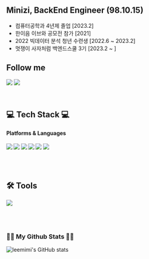 
<div align="LEFT">

<!-- [header](https://capsule-render.vercel.app/api?type=wave&color=fadddd&height=260&section=header&text=Minizi's%20Github&fontColor=FFF&fontSize=90)
<div align="center"> -->
<br/>
 
## Minizi, BackEnd Engineer (98.10.15)


- 컴퓨터공학과 4년제 졸업 [2023.2]
- 한이음 이브와 공모전 참가 [2021]
- 2022 빅데이터 분석 청년 수련생 [2022.6 ~ 2023.2]
- 멋쟁이 사자처럼 백엔드스쿨 3기 [2023.2 ~ ]


 
## Follow me 
<a href="https://mimsdatastudy.tistory.com/" target="_blank"><img src="https://img.shields.io/badge/Tech_Blog-DD0B78?style=flat-square&logo=GitHub%20Sponsors&logoColor=white"/></a>
<a href="mailto:mijeong101598@gmail.com" target="_blank"><img src="https://img.shields.io/badge/mijeong101598@gmail.com-EA4335?style=flat-square&logo=Gmail&logoColor=white"/></a>
<!-- [![Hits](https://hits.seeyoufarm.com/api/count/incr/badge.svg?url=https%3A%2F%2Fleemimi.github.io&count_bg=%23F6C6F9&title_bg=%23FF9797&icon=&icon_color=%23FB63F9&title=visit&edge_flat=false)](https://hits.seeyoufarm.com) -->

<br/>

## 💻 Tech Stack 💻
<h4> Platforms & Languages <h4>

<img src="https://img.shields.io/badge/Python-3776AB?style=flat-square&logo=Python&logoColor=white"/>
<img src="https://img.shields.io/badge/C-A8B9CC?style=flat-square&logo=C&logoColor=white"/>
 <img src="https://img.shields.io/badge/Java-007396?style=flat-square&logo=Java&logoColor=white"/>
 <img src="https://img.shields.io/badge/mysql-4479A1?style=flat-square&logo=mysql&logoColor=white"/>
 <img src="https://img.shields.io/badge/pandas-3DB7CC?style=flat-square&logo=pandas&logoColor=white"/>
  <img src="https://img.shields.io/badge/Spring-00FF80?style=flat-square&logo=Spring&logoColor=white"/>
 
 </br></br>

## 🛠 Tools 
 <img src="https://img.shields.io/badge/Git-F05032?style=flat-square&logo=Git&logoColor=white"/>
 
 
<br/></br>
<h3 align="LEFT">👩‍💻 My Github Stats 👩‍💻</h3>
<div align="LEFT">
 
![leemimi's GitHub stats](https://github-readme-stats.vercel.app/api?username=leemimi&hide_title=true&show_icons=true&include_all_commits=true&disable_animations=true&theme=vue)
 
</div> 
 </div>
